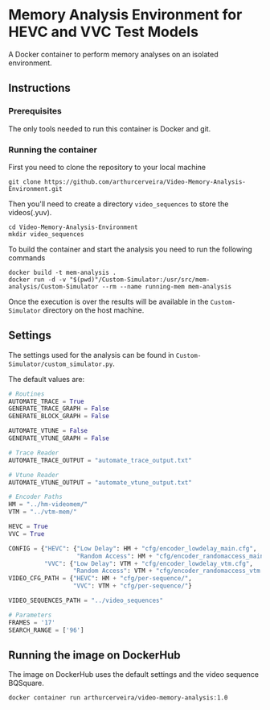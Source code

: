 # Memory Analysis Environment for HEVC and VVC Test Models

A Docker container to perform memory analyses on an isolated environment.

## Instructions

### Prerequisites

The only tools needed to run this container is Docker and git.

### Running the container

First you need to clone the repository to your local machine

```
git clone https://github.com/arthurcerveira/Video-Memory-Analysis-Environment.git
```

Then you'll need to create a directory `video_sequences` to store the videos(.yuv).

```
cd Video-Memory-Analysis-Environment
mkdir video_sequences
```

To build the container and start the analysis you need to run the following commands

```
docker build -t mem-analysis .
docker run -d -v "$(pwd)"/Custom-Simulator:/usr/src/mem-analysis/Custom-Simulator --rm --name running-mem mem-analysis
```

Once the execution is over the results will be available in the `Custom-Simulator` directory on the host machine.

## Settings

The settings used for the analysis can be found in `Custom-Simulator/custom_simulator.py`.

The default values are:

```python
# Routines
AUTOMATE_TRACE = True
GENERATE_TRACE_GRAPH = False
GENERATE_BLOCK_GRAPH = False

AUTOMATE_VTUNE = False
GENERATE_VTUNE_GRAPH = False

# Trace Reader
AUTOMATE_TRACE_OUTPUT = "automate_trace_output.txt"

# Vtune Reader
AUTOMATE_VTUNE_OUTPUT = "automate_vtune_output.txt"

# Encoder Paths
HM = "../hm-videomem/"
VTM = "../vtm-mem/"

HEVC = True
VVC = True

CONFIG = {"HEVC": {"Low Delay": HM + "cfg/encoder_lowdelay_main.cfg",
                   "Random Access": HM + "cfg/encoder_randomaccess_main.cfg"},
          "VVC": {"Low Delay": VTM + "cfg/encoder_lowdelay_vtm.cfg",
                  "Random Access": VTM + "cfg/encoder_randomaccess_vtm.cfg"}}
VIDEO_CFG_PATH = {"HEVC": HM + "cfg/per-sequence/",
                  "VVC": VTM + "cfg/per-sequence/"}

VIDEO_SEQUENCES_PATH = "../video_sequences"

# Parameters
FRAMES = '17'
SEARCH_RANGE = ['96']
```

## Running the image on DockerHub

The image on DockerHub uses the default settings and the video sequence BQSquare.

```
docker container run arthurcerveira/video-memory-analysis:1.0
```
